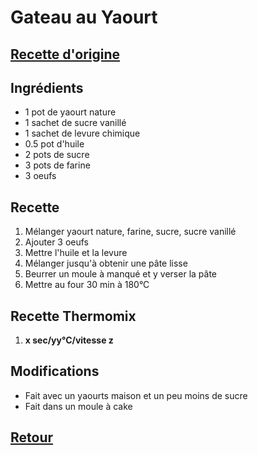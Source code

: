 # Gateau au Yaourt
## [Recette d'origine](https://cuisine.journaldesfemmes.fr/recette/330802-gateau-au-yaourt)

## Ingrédients
- 1 pot de yaourt nature
- 1 sachet de sucre vanillé
- 1 sachet de levure chimique
- 0.5 pot d'huile
- 2 pots de sucre
- 3 pots de farine
- 3 oeufs

## Recette
1. Mélanger yaourt nature, farine, sucre, sucre vanillé
2. Ajouter 3 oeufs
3. Mettre l'huile et la levure
4. Mélanger jusqu'à obtenir une pâte lisse
5. Beurrer un moule à manqué et y verser la pâte
6. Mettre au four 30 min à 180°C

## Recette Thermomix
1. **x sec/yy°C/vitesse z**

## Modifications
- Fait avec un yaourts maison et un peu moins de sucre
- Fait dans un moule à cake


## [Retour](./)
